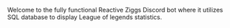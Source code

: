 Welcome to the fully functional Reactive Ziggs Discord bot where it utilizes SQL database to display League of legends statistics.
